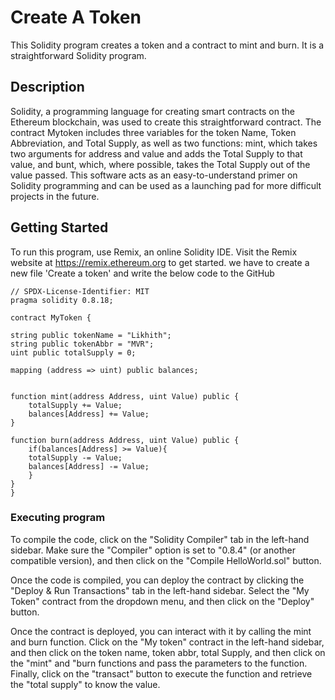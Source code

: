 #     Create A Token

This Solidity program creates a token and a contract to mint and burn. It is a straightforward Solidity program.
## Description

Solidity, a programming language for creating smart contracts on the Ethereum blockchain, was used to create this straightforward contract. The contract Mytoken includes three variables for the token Name, Token Abbreviation, and Total Supply, as well as two functions: mint, which takes two arguments for address and value and adds the Total Supply to that value, and bunt, which, where possible, takes the Total Supply out of the value passed. This software acts as an easy-to-understand primer on Solidity programming and can be used as a launching pad for more difficult projects in the future.

## Getting Started
To run this program, use Remix, an online Solidity IDE. Visit the Remix website at https://remix.ethereum.org to get started.
we have to create a new file 'Create a token' and write the below code to the GitHub

```
// SPDX-License-Identifier: MIT
pragma solidity 0.8.18;

contract MyToken {

string public tokenName = "Likhith";
string public tokenAbbr = "MVR";
uint public totalSupply = 0;

mapping (address => uint) public balances;


function mint(address Address, uint Value) public {
    totalSupply += Value;
    balances[Address] += Value;
}

function burn(address Address, uint Value) public {
    if(balances[Address] >= Value){
    totalSupply -= Value;
    balances[Address] -= Value;
    }
}
}

```
### Executing program
To compile the code, click on the "Solidity Compiler" tab in the left-hand sidebar. Make sure the "Compiler" option is set to "0.8.4" (or another compatible version), and then click on the "Compile HelloWorld.sol" button.

Once the code is compiled, you can deploy the contract by clicking the "Deploy & Run Transactions" tab in the left-hand sidebar. Select the "My Token" contract from the dropdown menu, and then click on the "Deploy" button.

Once the contract is deployed, you can interact with it by calling the mint and burn function. Click on the "My token" contract in the left-hand sidebar, and then click on the token name, token abbr, total Supply, and then click on the "mint" and "burn functions and pass the parameters to the function. Finally, click on the "transact" button to execute the function and retrieve the "total supply" to know the value.
